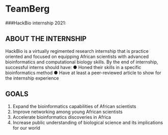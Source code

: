 # TeamBerg
###HackBio internship 2021: 
## ABOUT THE INTERNSHIP
HackBio is a virtually regimented research internship that is practice oriented and focused on equipping African scientists with advanced bioinformatics and computational biology skills. By the end of internship, successful interns should have:
● Honed their skills in a specific bioinformatics method
● Have at least a peer-reviewed article to show for the internship experience
## GOALS
1. Expand the bioinformatics
capabilities of African scientists
2. Improve networking among young
African scientists
3. Accelerate bioinformatics
discoveries in Africa
4. Increase public understanding of
biological science and its
implications for our world
